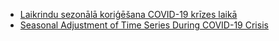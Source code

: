 - [Laikrindu sezonālā koriģēšana COVID-19 krīzes laikā](SA-COVID-19-LV.md)
- [Seasonal Adjustment of Time Series During COVID-19 Crisis](SA-COVID-19-EN.md)
